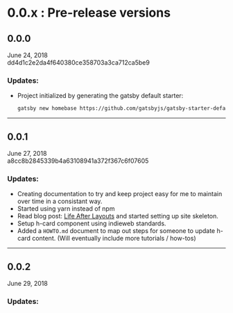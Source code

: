 # 0.0.x : Pre-release versions

## 0.0.0 
June 24, 2018  <br />
dd4d1c2e2da4f640380ce358703a3ca712ca5be9

### Updates:
- Project initialized by generating the gatsby default starter: 
    ```sh
    gatsby new homebase https://github.com/gatsbyjs/gatsby-starter-default#v2
    ```
***

## 0.0.1
June 27, 2018 <br />
a8cc8b2845339b4a63108941a372f367c6f07605

### Updates:
- Creating documentation to try and keep project easy for me to maintain over time in a consistant way.
- Started using yarn instead of npm
- Read blog post: [Life After Layouts](https://next.gatsbyjs.org/blog/2018-06-08-life-after-layouts/) and started setting up site skeleton.
- Setup h-card component using indieweb standards.
- Added a ```HOWTO.md``` document to map out steps for someone to update h-card content. (Will eventually include more tutorials / how-tos)

***

## 0.0.2
June 29, 2018

### Updates:
